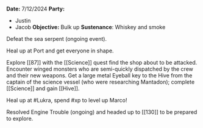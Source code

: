 **Date:** 7/12/2024
**Party:**
- Justin
- Jacob
**Objective:** Bulk up
**Sustenance**: Whiskey and smoke

Defeat the sea serpent (ongoing event).

Heal up at Port and get everyone in shape. 

Explore [[87]] with the [[Science]] quest find the shop about to be attacked. Encounter winged monsters who are semi-quickly dispatched by the crew and their new weapons. Get a large metal Eyeball key to the Hive from the captain of the science vessel (who were researching Mantadon); complete [[Science]] and gain [[Hive]].

Heal up at #Lukra, spend #xp to level up Marco! 

Resolved Engine Trouble (ongoing) and headed up to [[130]] to be prepared to explore. 